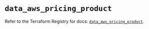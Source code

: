 # `data_aws_pricing_product`

Refer to the Terraform Registry for docs: [`data_aws_pricing_product`](https://registry.terraform.io/providers/hashicorp/aws/6.5.0/docs/data-sources/pricing_product).
